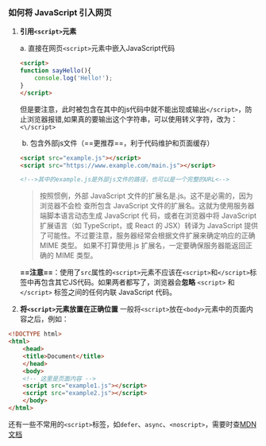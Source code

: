 ### 如何将 JavaScript 引入网页
1. **引用`<script>`元素**

     a.   直接在网页`<script>`元素中嵌入JavaScript代码

    ```html
    <script>
    function sayHello(){
	    console.log('Hello!');
	}
    </script>
    ```
    
     但是要注意，此时被包含在其中的js代码中就不能出现或输出`</script>`，防止浏览器报错,如果真的要输出这个字符串，可以使用转义字符，改为：`<\/script>`
    
	​    b.   包含外部js文件（==更推荐==，利于代码维护和页面缓存）
	```html
	<script src="example.js"></script>
	<script src="https://www.example.com/main.js"></script>
	
	<!-->其中的example.js是外部js文件的路径，也可以是一个完整的URL<-->
	```
	>按照惯例，外部 JavaScript 文件的扩展名是.js。这不是必需的，因为浏览器不会检 查所包含 JavaScript 文件的扩展名。这就为使用服务器端脚本语言动态生成 JavaScript 代 码，或者在浏览器中将 JavaScript 扩展语言（如 TypeScript，或 React 的 JSX）转译为 JavaScript 提供了可能性。不过要注意，服务器经常会根据文件扩展来确定响应的正确 MIME 类型。 如果不打算使用.js 扩展名，一定要确保服务器能返回正确的 MIME 类型。
	
	**==注意==**：使用了`src`属性的`<script>`元素不应该在`<script>`和`</script>`标签中再包含其它JS代码。如果两者都写了，浏览器会**忽略** `<script>` 和 `</script>` 标签之间的任何内联 JavaScript 代码。
	
	

2. **将`<script>`元素放置在正确位置** 
	一般将`<script>`放在`<body>`元素中的页面内容之后，例如：
```html
<!DOCTYPE html>
<html>
	<head>
	<title>Document</title>
	</head>
	<body>
	<!-- 这里是页面内容 -->
	<script src="example1.js"></script>
	<script src="example2.js"></script>
	</body>
</html>
```

还有一些不常用的`<script>`标签，如`defer`、`async`、`<noscript>`，需要时查[MDN文档](https://developer.mozilla.org/zh-CN/docs/Web/HTML)
